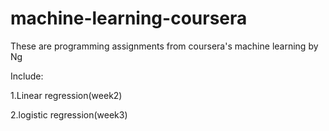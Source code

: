 # machine-learning-coursera
These are programming assignments from coursera's machine learning by Ng

Include:

1.Linear regression(week2)

2.logistic regression(week3)
